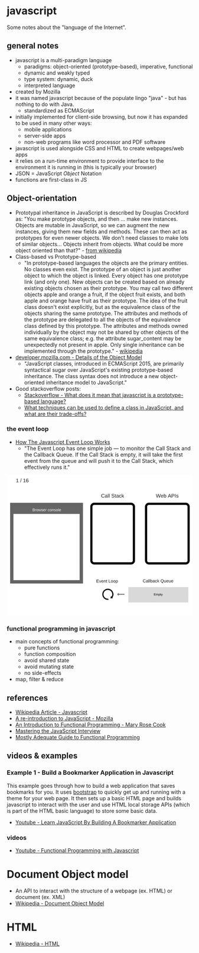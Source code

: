 # javascript
Some notes about the "language of the Internet".

## general notes
* javascript is a multi-paradigm language
    * paradigms: object-oriented (prototype-based), imperative, functional
    * dynamic and weakly typed
    * type system: dynamic, duck
    * interpreted language
* created by Mozilla
* it was named javascript because of the populate lingo "java" - but has
    nothing to do with Java.
    * standardized as ECMAScript
* initially implemented for client-side browsing, but now it has expanded to be
    used in many other ways:
    * mobile applications
    * server-side apps
    * non-web programs like word processor and PDF software
* javascript is used alongside CSS and HTML to create webpages/web apps
* it relies on a run-time environment to provide interface to the environment it
    is running in (this is typically your browser)
* JSON = JavaScript *Object* Notation
* functions are first-class in JS

## Object-orientation
* Prototypal inheritance in JavaScript is described by Douglas Crockford as: "You make prototype objects, and then … make new instances. Objects are mutable in JavaScript, so we can augment the new instances, giving them new fields and methods. These can then act as prototypes for even newer objects. We don't need classes to make lots of similar objects… Objects inherit from objects. What could be more object oriented than that?" - [from wikipedia](https://en.wikipedia.org/wiki/JavaScript#Object-orientation_(prototype-based))
* Class-based vs Prototype-based
  * "In prototype-based languages the objects are the primary entities. No classes even exist. The prototype of an object is just another object to which the object is linked. Every object has one prototype link (and only one). New objects can be created based on already existing objects chosen as their prototype. You may call two different objects apple and orange a fruit, if the object fruit exists, and both apple and orange have fruit as their prototype. The idea of the fruit class doesn't exist explicitly, but as the equivalence class of the objects sharing the same prototype. The attributes and methods of the prototype are delegated to all the objects of the equivalence class defined by this prototype. The attributes and methods owned individually by the object may not be shared by other objects of the same equivalence class; e.g. the attribute sugar_content may be unexpectedly not present in apple. Only single inheritance can be implemented through the prototype." - [wikipedia](https://en.wikipedia.org/wiki/Object-oriented_programming#Class-based_vs_prototype-based)
* [developer.mozilla.com - Details of the Object Model](https://developer.mozilla.org/en-US/docs/Web/JavaScript/Guide/Details_of_the_Object_Model)
  * "JavaScript classes, introduced in ECMAScript 2015, are primarily syntactical sugar over JavaScript's existing prototype-based inheritance. The class syntax does not introduce a new object-oriented inheritance model to JavaScript."
* Good stackoverflow posts:
  * [Stackoverflow - What does it mean that javascript is a prototype-based language?](https://stackoverflow.com/questions/186244/what-does-it-mean-that-javascript-is-a-prototype-based-language)
  * [What techniques can be used to define a class in JavaScript, and what are their trade-offs?](https://stackoverflow.com/questions/387707/what-techniques-can-be-used-to-define-a-class-in-javascript-and-what-are-their)


### the event loop
* [How The Javascript Event Loop Works](https://blog.sessionstack.com/how-javascript-works-event-loop-and-the-rise-of-async-programming-5-ways-to-better-coding-with-2f077c4438b5)
  * "The Event Loop has one simple job — to monitor the Call Stack and the Callback Queue. If the Call Stack is empty, it will take the first event from the queue and will push it to the Call Stack, which effectively runs it."

![](img/1*TozSrkk92l8ho6d8JxqF_w.gif)


### functional programming in javascript
* main concepts of functional programming:
    * pure functions
    * function composition
    * avoid shared state
    * avoid mutating state
    * no side-effects
* map, filter & reduce

## references
* [Wikipedia Article - Javascript](https://en.wikipedia.org/wiki/JavaScript)
* [A re-introduction to JavaScript - Mozilla](https://developer.mozilla.org/en-US/docs/Web/JavaScript/A_re-introduction_to_JavaScript)
* [An Introduction to Functional Programming - Mary Rose Cook](https://codewords.recurse.com/issues/one/an-introduction-to-functional-programming)
* [Mastering the JavaScript Interview](https://medium.com/javascript-scene/master-the-javascript-interview-what-is-functional-programming-7f218c68b3a0)
* [Mostly Adequate Guide to Functional Programming](https://github.com/MostlyAdequate/mostly-adequate-guide)

## videos & examples
### Example 1 - Build a Bookmarker Application in Javascript
This example goes through how to build a web application that saves bookmarks
for you. It uses [bootstrap](https://getbootstrap.com/) to quickly get up and
running with a theme for your web page. It then sets up a basic HTML page and
builds javascript to interact with the user and use HTML local storage APIs
(which is part of the HTML basic language) to store some basic data.
* [Youtube - Learn JavaScript By Building A Bookmarker Application](https://www.youtube.com/watch?v=DIVfDZZeGxM)

### videos
* [Youtube - Functional Programming with Javascript](https://www.youtube.com/watch?v=e-5obm1G_FY)

# Document Object model
* An API to interact with the structure of a webpage (ex. HTML) or document (ex. XML)
* [Wikipedia - Document Object Model](https://en.wikipedia.org/wiki/Document_Object_Model)

# HTML
* [Wikipedia - HTML](https://en.wikipedia.org/wiki/HTML)
